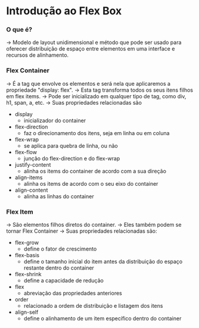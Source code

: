 # Introdução ao Flex Box

### O que é?

-> Modelo de layout unidimensional e método que pode ser usado para oferecer distribuição de espaço entre elementos
em uma interface e recursos de alinhamento.

### Flex Container

-> É a tag que envolve os elementos e será nela que aplicaremos a propriedade "display: flex".
-> Esta tag transforma todos os seus itens filhos em flex items.
-> Pode ser inicializado em qualquer tipo de tag, como div, h1, span, a, etc.
-> Suas propriedades relacionadas são

- display
     - inicializador do container
- flex-direction
    - faz o direcionamento dos itens, seja em linha ou em coluna
- flex-wrap
     - se aplica para quebra de linha, ou não
- flex-flow
     - junção do flex-direction e do flex-wrap
- justify-content
     - alinha os items do container de acordo com a sua direção
- align-items
     - alinha os items de acordo com o seu eixo do container
- align-content
     - alinha as linhas do container

### Flex Item

-> São elementos filhos diretos do container.
-> Eles também podem se tornar Flex Container
-> Suas propriedades relacionadas são:

- flex-grow
  - define o fator de crescimento
- flex-basis
  - define o tamanho inicial do item antes da distribuição do espaço restante dentro do container
- flex-shrink
  - define a capacidade de redução
- flex
  - abreviação das propriedades anteriores
- order
     - relacionado a ordem de distribuição e listagem dos itens
- align-self
  - define o alinhamento de um item específico dentro do container